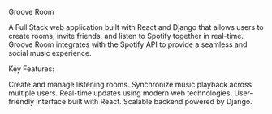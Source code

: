 Groove Room

A Full Stack web application built with React and Django that allows users to create rooms, invite friends, and listen to Spotify together in real-time. Groove Room integrates with the Spotify API to provide a seamless and social music experience.

Key Features:

Create and manage listening rooms.
Synchronize music playback across multiple users.
Real-time updates using modern web technologies.
User-friendly interface built with React.
Scalable backend powered by Django.